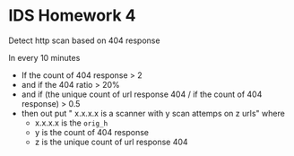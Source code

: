 # IDS Homework 4

Detect http scan based on 404 response

In every 10 minutes

* If the count of 404 response > 2
* and if the 404 ratio > 20%
* and if (the unique count of url response 404 / if the count of 404 response) > 0.5
* then out put " x.x.x.x is a scanner with y scan attemps on z urls" where
    * x.x.x.x is the `orig_h`
    * y is the count of 404 response
    * z is the unique count of url response 404